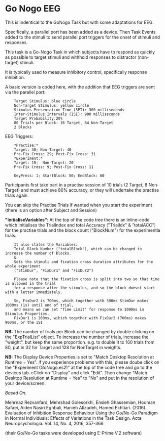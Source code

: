 # Go Nogo EEG

This is indentical to the GoNogo Task but with some adaptations for EEG. 

Specifically, a parallel port has been added as a device. 
Then Task Events added to the stimuli to send parallel port triggers for the onset of stimuli and responses. 

This task is a Go-Nogo Task in which subjects have to respond as quickly as possible to target stimuli and withhold responses to distractor (non-target) stimuli. 

It is typically used to measure inhibitory control, specifically response inhibition.

A basic version is coded here, with the addition that EEG triggers are sent via the parallel port:

		Target Stimulus: blue circle
		Non-Target Stimulus: yellow circle
		Stimulus Presentation Time (SPT): 300 milliseconds
		Inter-Stimulus Intervals (ISI): 900 milliseconds
		Target Probability:20%
		80 Trials per Block: 16 Target, 64 Non-Target
		2 Blocks

EEG Triggers:

		*Practise:*
		Target: 30; Non-Target: 40
		Pre-Fix Cross: 29; Post-Fix Cross: 31
		*Experiment:*
		Target: 10;  Non-Target: 20
		Pre-Fix Cross: 9; Post-Fix Cross: 11

		KeyPress: 1; StartBlock: 50; EndBlock: 60

Participants first take part in a practise session of 10 trials (2 Target, 8 Non-Target) and must achieve 80% accuracy, or they will undertake the practise trials again. 
 
You can skip the Practise Trials if wanted when you start the experiment (there is an option after Subject and Session)

**"InitialiseVariables"**: At the top of the code tree there is an inline-code which initialises the TrialIndex and total Accuracy ("TrialIdx" & "totalACC") for the practise trials and the block count ("BlockNum") for the experimentla trials. 

		It also states the Variables:
		Total Block Number ("totalBlock"), which can be changed to increase the number of blocks.
		&
		Sets the stimuli and fixation cross duration attributes for the whole experiment 
		("StimDur", "FixDur1" and "FixDur2")

		Please note that the fixation cross is split into two so that time is allowed in the trial 
		for a response after the stimulus, and so the block doesnt start with a letter immediately. 

		So, FixDur2 is 700ms, which together with 300ms StimDur makes 1000ms (1s) until end of trial,
		and means we can set "Time Limit" for response to 1000ms in Stimulus Properties.  
		FixDur1 is 200ms, wihich together with FixDur2 (700ms) makes 900ms, or the ISI

**NB:** The number of trials per Block can be changed by double clicking on the "ExpTrialList" object. To increase the number of trials, increase the "weight", but keep the same proportion. e.g. to double it to 160 trials from 80, put in 32 for Target and 128 for NonTarget in weights. 

**NB:** The Display Device Properties is set to "Match Desktop Resolution at Runtime = Yes". If you experience problems with this, please doube click on the "Experiment (GoNogo.es2)" at the top of the code tree and go to the devices tab. cClick on "Display" and click "Edit". Then change "Match Desktop Resolution at Runtime = Yes" to "No" and put in the resolution of your device/screen. 

*Based On:*

Mehrnaz Rezvanfard, Mehrshad Golesorkhi, Ensieh Ghassemian, Hooman Safaei, Aiden Nasiri Eghbali, Hanieh Alizadeh, Hamed Ekhtiari. (2016). Evaluation of Inhibition Response Behaviour Using the Go/No-Go Paradigm in Normal Individuals: Effects of Variations in the Task Design. Acta Neuropsychologia. Vol. 14, No. 4, 2016, 357-366

(their Go/No-Go tasks were developed using E-Prime V.2 software)
